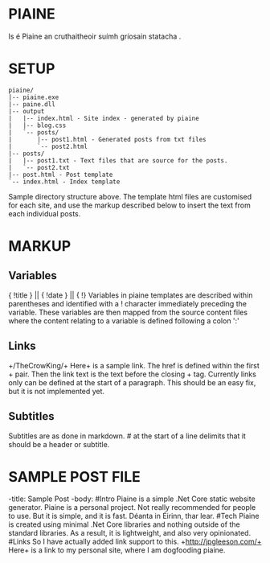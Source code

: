 ﻿# PIAINE

Is é Piaine an cruthaitheoir suímh gríosain statacha .

# SETUP
```
piaine/
|-- piaine.exe
|-- paine.dll
|-- output
|   |-- index.html - Site index - generated by piaine
|   |-- blog.css
|   `-- posts/
|       |-- post1.html - Generated posts from txt files
|       `-- post2.html
|-- posts/
|   |-- post1.txt - Text files that are source for the posts.
|   `-- post2.txt
|-- post.html - Post template
`-- index.html - Index template
```

Sample directory structure above.
The template html files are customised for each site, and use the markup described below to insert the text from each individual posts.

# MARKUP
## Variables
{ !title } || { !date } || { !}
Variables in piaine templates are described within parentheses and identified with a ! character immediately preceding the variable. These variables are then mapped from the source content files where the content relating to a variable is defined following a colon ':'

## Links
+/TheCrowKing/+ Here+ is a sample link.
The href is defined within the first + pair. Then the link text is the text before the closing + tag. Currently links only can be defined at the start of a paragraph. This should be an easy fix, but it is not implemented yet.

## Subtitles
Subtitles are as done in markdown. # at the start of a line delimits that it should be a header or subtitle.

# SAMPLE POST FILE
-title: Sample Post
-body:
#Intro
Piaine is a simple .Net Core static website generator. Piaine is a personal project. Not really recommended for people to use. But it is simple, and it is fast.
Déanta in Éirinn, thar lear.
#Tech
Piaine is created using minimal .Net Core libraries and nothing outside of the standard libraries. As a result, it is lightweight, and also very opinionated.
#Links
So I have actually added link support to this.
+http://jpgleeson.com/+ Here+ is a link to my personal site, where I am dogfooding piaine.